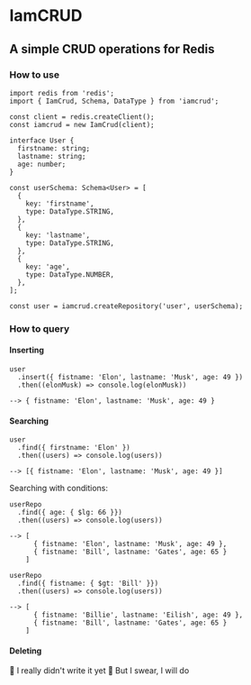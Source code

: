 # IamCRUD
## A simple CRUD operations for Redis

### How to use
```
import redis from 'redis';
import { IamCrud, Schema, DataType } from 'iamcrud';

const client = redis.createClient();
const iamcrud = new IamCrud(client);

interface User {
  firstname: string;
  lastname: string;
  age: number;
}

const userSchema: Schema<User> = [
  {
    key: 'firstname',
    type: DataType.STRING,
  },
  {
    key: 'lastname',
    type: DataType.STRING,
  },
  {
    key: 'age',
    type: DataType.NUMBER,
  },
];

const user = iamcrud.createRepository('user', userSchema);
```

### How to query

#### Inserting
```
user
  .insert({ fistname: 'Elon', lastname: 'Musk', age: 49 })
  .then((elonMusk) => console.log(elonMusk))
```
```
--> { fistname: 'Elon', lastname: 'Musk', age: 49 }
```

#### Searching
```
user
  .find({ firstname: 'Elon' })
  .then((users) => console.log(users))
```
```
--> [{ fistname: 'Elon', lastname: 'Musk', age: 49 }]
```
Searching with conditions:
```
userRepo
  .find({ age: { $lg: 66 }})
  .then((users) => console.log(users))
```
```
--> [
      { fistname: 'Elon', lastname: 'Musk', age: 49 },
      { fistname: 'Bill', lastname: 'Gates', age: 65 }
    ]
```
```
userRepo
  .find({ fistname: { $gt: 'Bill' }})
  .then((users) => console.log(users))
```
```
--> [
      { fistname: 'Billie', lastname: 'Eilish', age: 49 },
      { fistname: 'Bill', lastname: 'Gates', age: 65 }
    ]
```
#### Deleting
👀 I really didn't write it yet 🤭
But I swear, I will do
